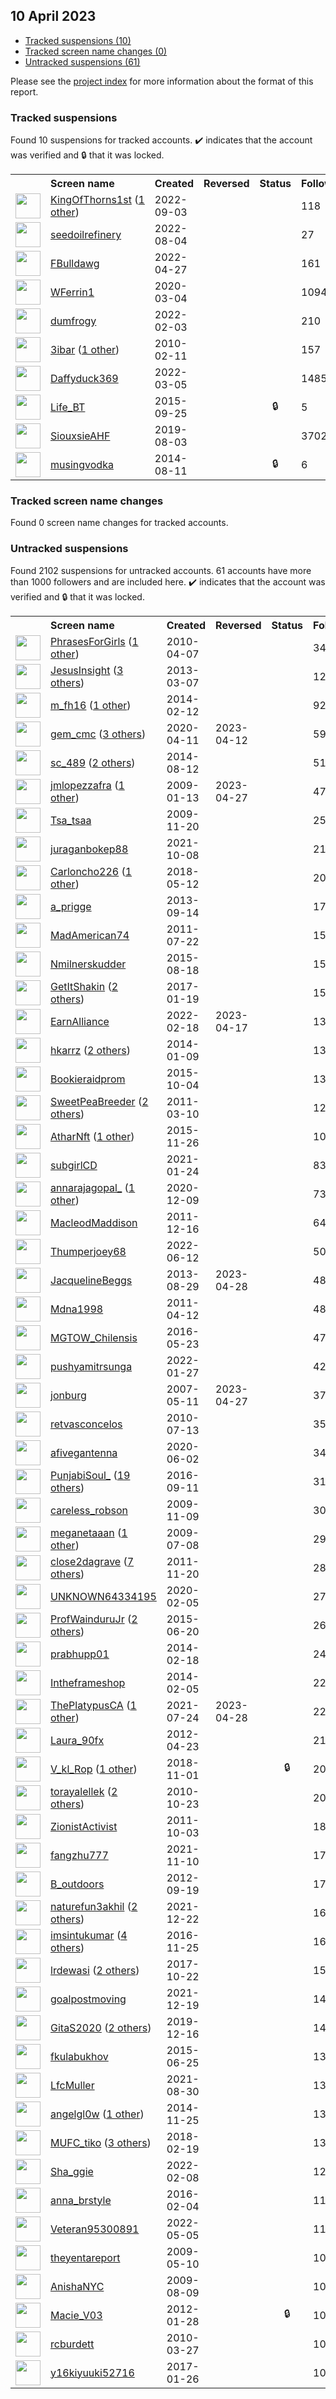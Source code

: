 ## 10 April 2023

* [Tracked suspensions (10)](#tracked-suspensions)
* [Tracked screen name changes (0)](#tracked-screen-name-changes)
* [Untracked suspensions (61)](#untracked-suspensions)

Please see the [project index](https://github.com/travisbrown/twitter-watch) for more information about the format of this report.

### Tracked suspensions

Found 10 suspensions for tracked accounts.
  ✔️ indicates that the account was verified and 🔒 that it was locked.

<table>
    <tr>
        <th></th>
        <th align="left">Screen name</th>
        <th align="left">Created</th>
        <th align="left">Reversed</th>
        <th align="left">Status</th>
        <th align="left">Followers</th>
        <th align="left">Ranking</th></tr>
    </tr>
        <tr>
            <td><a href="https://twitter.com/intent/user?user_id=1566212396124778496">
                <img src="https://pbs.twimg.com/profile_images/1589480180757966848/MP3U8_lD_normal.jpg" width="40px" height="40px" align="center"/></a>
            </td>
            <td>
                <a href="https://twitter.com/KingOfThorns1st">KingOfThorns1st</a>&nbsp;(<a href="https://api.memory.lol/v1/tw/id/1566212396124778496">1 other</a>)&nbsp;</td>
            <td>2022-09-03</td>
            <td></td>
            <td align="center"></td>
            <td>118</td>
            <td>19372</td>
        </tr>
        <tr>
            <td><a href="https://twitter.com/intent/user?user_id=1555012299986874368">
                <img src="https://pbs.twimg.com/profile_images/1555012623552303110/b8IWhmjV_normal.jpg" width="40px" height="40px" align="center"/></a>
            </td>
            <td>
                <a href="https://twitter.com/seedoilrefinery">seedoilrefinery</a></td>
            <td>2022-08-04</td>
            <td></td>
            <td align="center"></td>
            <td>27</td>
            <td>26229</td>
        </tr>
        <tr>
            <td><a href="https://twitter.com/intent/user?user_id=1519324163583922176">
                <img src="https://pbs.twimg.com/profile_images/1520171551781437440/ACH9cV9Y_normal.jpg" width="40px" height="40px" align="center"/></a>
            </td>
            <td>
                <a href="https://twitter.com/FBulldawg">FBulldawg</a></td>
            <td>2022-04-27</td>
            <td></td>
            <td align="center"></td>
            <td>161</td>
            <td>37192</td>
        </tr>
        <tr>
            <td><a href="https://twitter.com/intent/user?user_id=1235003548317835264">
                <img src="https://pbs.twimg.com/profile_images/1242259153961156609/toiDtQyW_normal.jpg" width="40px" height="40px" align="center"/></a>
            </td>
            <td>
                <a href="https://twitter.com/WFerrin1">WFerrin1</a></td>
            <td>2020-03-04</td>
            <td></td>
            <td align="center"></td>
            <td>1094</td>
            <td>45837</td>
        </tr>
        <tr>
            <td><a href="https://twitter.com/intent/user?user_id=1489370352325054465">
                <img src="https://pbs.twimg.com/profile_images/1596243850611130368/zRro8CmA_normal.jpg" width="40px" height="40px" align="center"/></a>
            </td>
            <td>
                <a href="https://twitter.com/dumfrogy">dumfrogy</a></td>
            <td>2022-02-03</td>
            <td></td>
            <td align="center"></td>
            <td>210</td>
            <td>50211</td>
        </tr>
        <tr>
            <td><a href="https://twitter.com/intent/user?user_id=113216558">
                <img src="https://pbs.twimg.com/profile_images/1564824769425440768/nutL-0Fr_normal.jpg" width="40px" height="40px" align="center"/></a>
            </td>
            <td>
                <a href="https://twitter.com/3ibar">3ibar</a>&nbsp;(<a href="https://api.memory.lol/v1/tw/id/113216558">1 other</a>)&nbsp;</td>
            <td>2010-02-11</td>
            <td></td>
            <td align="center"></td>
            <td>157</td>
            <td>53886</td>
        </tr>
        <tr>
            <td><a href="https://twitter.com/intent/user?user_id=1500073255599804417">
                <img src="https://pbs.twimg.com/profile_images/1567124229245599746/Lz5IqeVd_normal.jpg" width="40px" height="40px" align="center"/></a>
            </td>
            <td>
                <a href="https://twitter.com/Daffyduck369">Daffyduck369</a></td>
            <td>2022-03-05</td>
            <td></td>
            <td align="center"></td>
            <td>1485</td>
            <td>67597</td>
        </tr>
        <tr>
            <td><a href="https://twitter.com/intent/user?user_id=3678027553">
                <img src="https://pbs.twimg.com/profile_images/785804185388195841/3Yfocd4C_normal.jpg" width="40px" height="40px" align="center"/></a>
            </td>
            <td>
                <a href="https://twitter.com/Life_BT">Life_BT</a></td>
            <td>2015-09-25</td>
            <td></td>
            <td align="center">🔒</td>
            <td>5</td>
            <td>73768</td>
        </tr>
        <tr>
            <td><a href="https://twitter.com/intent/user?user_id=1157587606865174529">
                <img src="https://pbs.twimg.com/profile_images/1265649873610846209/F2dU7vNk_normal.jpg" width="40px" height="40px" align="center"/></a>
            </td>
            <td>
                <a href="https://twitter.com/SiouxsieAHF">SiouxsieAHF</a></td>
            <td>2019-08-03</td>
            <td></td>
            <td align="center"></td>
            <td>3702</td>
            <td>93529</td>
        </tr>
        <tr>
            <td><a href="https://twitter.com/intent/user?user_id=2723119561">
                <img src="https://abs.twimg.com/sticky/default_profile_images/default_profile_normal.png" width="40px" height="40px" align="center"/></a>
            </td>
            <td>
                <a href="https://twitter.com/musingvodka">musingvodka</a></td>
            <td>2014-08-11</td>
            <td></td>
            <td align="center">🔒</td>
            <td>6</td>
            <td>98340</td>
        </tr></table>

### Tracked screen name changes

Found 0 screen name changes for tracked accounts.

### Untracked suspensions

Found 2102 suspensions for untracked accounts.
61 accounts have more than 1000 followers and are included here.
  ✔️ indicates that the account was verified and 🔒 that it was locked.

<table>
    <tr>
        <th></th>
        <th align="left">Screen name</th>
        <th align="left">Created</th>
        <th align="left">Reversed</th>
        <th align="left">Status</th>
        <th align="left">Followers</th>
    </tr>
        <tr>
            <td><a href="https://twitter.com/intent/user?user_id=130372629">
                <img src="https://pbs.twimg.com/profile_images/937434498857254912/kCaFJ_YO_normal.jpg" width="40px" height="40px" align="center"/></a>
            </td>
            <td>
                <a href="https://twitter.com/PhrasesForGirls">PhrasesForGirls</a>&nbsp;(<a href="https://api.memory.lol/v1/tw/id/130372629">1 other</a>)&nbsp;</td>
            <td>2010-04-07</td>
            <td></td>
            <td align="center"></td>
            <td>343084</td>
        </tr>
        <tr>
            <td><a href="https://twitter.com/intent/user?user_id=1247940307">
                <img src="https://pbs.twimg.com/profile_images/895710979815858177/cNIRMXw1_normal.jpg" width="40px" height="40px" align="center"/></a>
            </td>
            <td>
                <a href="https://twitter.com/JesusInsight">JesusInsight</a>&nbsp;(<a href="https://api.memory.lol/v1/tw/id/1247940307">3 others</a>)&nbsp;</td>
            <td>2013-03-07</td>
            <td></td>
            <td align="center"></td>
            <td>128403</td>
        </tr>
        <tr>
            <td><a href="https://twitter.com/intent/user?user_id=2340379626">
                <img src="https://pbs.twimg.com/profile_images/1215306072325533697/P-pwyJKI_normal.jpg" width="40px" height="40px" align="center"/></a>
            </td>
            <td>
                <a href="https://twitter.com/m_fh16">m_fh16</a>&nbsp;(<a href="https://api.memory.lol/v1/tw/id/2340379626">1 other</a>)&nbsp;</td>
            <td>2014-02-12</td>
            <td></td>
            <td align="center"></td>
            <td>92339</td>
        </tr>
        <tr>
            <td><a href="https://twitter.com/intent/user?user_id=1249021474498805760">
                <img src="https://pbs.twimg.com/profile_images/1464638063645179904/Pfg7T0HX_normal.jpg" width="40px" height="40px" align="center"/></a>
            </td>
            <td>
                <a href="https://twitter.com/gem_cmc">gem_cmc</a>&nbsp;(<a href="https://api.memory.lol/v1/tw/id/1249021474498805760">3 others</a>)&nbsp;</td>
            <td>2020-04-11</td>
            <td>2023-04-12</td>
            <td align="center"></td>
            <td>59448</td>
        </tr>
        <tr>
            <td><a href="https://twitter.com/intent/user?user_id=2727220069">
                <img src="https://pbs.twimg.com/profile_images/1560080957285322754/dWMjRY3W_normal.jpg" width="40px" height="40px" align="center"/></a>
            </td>
            <td>
                <a href="https://twitter.com/sc_489">sc_489</a>&nbsp;(<a href="https://api.memory.lol/v1/tw/id/2727220069">2 others</a>)&nbsp;</td>
            <td>2014-08-12</td>
            <td></td>
            <td align="center"></td>
            <td>51127</td>
        </tr>
        <tr>
            <td><a href="https://twitter.com/intent/user?user_id=18949241">
                <img src="https://pbs.twimg.com/profile_images/1497471379880435712/XgS0TBPy_normal.jpg" width="40px" height="40px" align="center"/></a>
            </td>
            <td>
                <a href="https://twitter.com/jmlopezzafra">jmlopezzafra</a>&nbsp;(<a href="https://api.memory.lol/v1/tw/id/18949241">1 other</a>)&nbsp;</td>
            <td>2009-01-13</td>
            <td>2023-04-27</td>
            <td align="center"></td>
            <td>47701</td>
        </tr>
        <tr>
            <td><a href="https://twitter.com/intent/user?user_id=91315901">
                <img src="https://pbs.twimg.com/profile_images/1544607829159321600/PzcNV5KN_normal.jpg" width="40px" height="40px" align="center"/></a>
            </td>
            <td>
                <a href="https://twitter.com/Tsa_tsaa">Tsa_tsaa</a></td>
            <td>2009-11-20</td>
            <td></td>
            <td align="center"></td>
            <td>25947</td>
        </tr>
        <tr>
            <td><a href="https://twitter.com/intent/user?user_id=1446468896383324163">
                <img src="https://pbs.twimg.com/profile_images/1477444944381972480/mFF2KlZn_normal.jpg" width="40px" height="40px" align="center"/></a>
            </td>
            <td>
                <a href="https://twitter.com/juraganbokep88">juraganbokep88</a></td>
            <td>2021-10-08</td>
            <td></td>
            <td align="center"></td>
            <td>21494</td>
        </tr>
        <tr>
            <td><a href="https://twitter.com/intent/user?user_id=995126124740038656">
                <img src="https://pbs.twimg.com/profile_images/1482815145814462478/Yp-qc8zJ_normal.jpg" width="40px" height="40px" align="center"/></a>
            </td>
            <td>
                <a href="https://twitter.com/Carloncho226">Carloncho226</a>&nbsp;(<a href="https://api.memory.lol/v1/tw/id/995126124740038656">1 other</a>)&nbsp;</td>
            <td>2018-05-12</td>
            <td></td>
            <td align="center"></td>
            <td>20702</td>
        </tr>
        <tr>
            <td><a href="https://twitter.com/intent/user?user_id=1864831999">
                <img src="https://pbs.twimg.com/profile_images/1046825594787438599/Hg1B30hw_normal.jpg" width="40px" height="40px" align="center"/></a>
            </td>
            <td>
                <a href="https://twitter.com/a_prigge">a_prigge</a></td>
            <td>2013-09-14</td>
            <td></td>
            <td align="center"></td>
            <td>17389</td>
        </tr>
        <tr>
            <td><a href="https://twitter.com/intent/user?user_id=340373950">
                <img src="https://pbs.twimg.com/profile_images/1571542370864316417/0qV-A8oG_normal.jpg" width="40px" height="40px" align="center"/></a>
            </td>
            <td>
                <a href="https://twitter.com/MadAmerican74">MadAmerican74</a></td>
            <td>2011-07-22</td>
            <td></td>
            <td align="center"></td>
            <td>15487</td>
        </tr>
        <tr>
            <td><a href="https://twitter.com/intent/user?user_id=3318507721">
                <img src="https://pbs.twimg.com/profile_images/1059937167323975681/8fxnAjI9_normal.jpg" width="40px" height="40px" align="center"/></a>
            </td>
            <td>
                <a href="https://twitter.com/Nmilnerskudder">Nmilnerskudder</a></td>
            <td>2015-08-18</td>
            <td></td>
            <td align="center"></td>
            <td>15328</td>
        </tr>
        <tr>
            <td><a href="https://twitter.com/intent/user?user_id=821973392710660100">
                <img src="https://pbs.twimg.com/profile_images/1442684844065103872/6OAG5ex0_normal.jpg" width="40px" height="40px" align="center"/></a>
            </td>
            <td>
                <a href="https://twitter.com/GetItShakin">GetItShakin</a>&nbsp;(<a href="https://api.memory.lol/v1/tw/id/821973392710660100">2 others</a>)&nbsp;</td>
            <td>2017-01-19</td>
            <td></td>
            <td align="center"></td>
            <td>15193</td>
        </tr>
        <tr>
            <td><a href="https://twitter.com/intent/user?user_id=1494494400155570177">
                <img src="https://pbs.twimg.com/profile_images/1575773763454525441/M406Cu47_normal.jpg" width="40px" height="40px" align="center"/></a>
            </td>
            <td>
                <a href="https://twitter.com/EarnAlliance">EarnAlliance</a></td>
            <td>2022-02-18</td>
            <td>2023-04-17</td>
            <td align="center"></td>
            <td>13652</td>
        </tr>
        <tr>
            <td><a href="https://twitter.com/intent/user?user_id=2270625327">
                <img src="https://pbs.twimg.com/profile_images/1588446568822308872/VI8V-aiP_normal.jpg" width="40px" height="40px" align="center"/></a>
            </td>
            <td>
                <a href="https://twitter.com/hkarrz">hkarrz</a>&nbsp;(<a href="https://api.memory.lol/v1/tw/id/2270625327">2 others</a>)&nbsp;</td>
            <td>2014-01-09</td>
            <td></td>
            <td align="center"></td>
            <td>13644</td>
        </tr>
        <tr>
            <td><a href="https://twitter.com/intent/user?user_id=3862210815">
                <img src="https://pbs.twimg.com/profile_images/738335678216450048/Pnl6QL2B_normal.jpg" width="40px" height="40px" align="center"/></a>
            </td>
            <td>
                <a href="https://twitter.com/Bookieraidprom">Bookieraidprom</a></td>
            <td>2015-10-04</td>
            <td></td>
            <td align="center"></td>
            <td>13287</td>
        </tr>
        <tr>
            <td><a href="https://twitter.com/intent/user?user_id=263885489">
                <img src="https://pbs.twimg.com/profile_images/569208236369530880/OHUiBH_9_normal.jpeg" width="40px" height="40px" align="center"/></a>
            </td>
            <td>
                <a href="https://twitter.com/SweetPeaBreeder">SweetPeaBreeder</a>&nbsp;(<a href="https://api.memory.lol/v1/tw/id/263885489">2 others</a>)&nbsp;</td>
            <td>2011-03-10</td>
            <td></td>
            <td align="center"></td>
            <td>12073</td>
        </tr>
        <tr>
            <td><a href="https://twitter.com/intent/user?user_id=4364478678">
                <img src="https://pbs.twimg.com/profile_images/1588215287106932736/8SdkJ9fr_normal.jpg" width="40px" height="40px" align="center"/></a>
            </td>
            <td>
                <a href="https://twitter.com/AtharNft">AtharNft</a>&nbsp;(<a href="https://api.memory.lol/v1/tw/id/4364478678">1 other</a>)&nbsp;</td>
            <td>2015-11-26</td>
            <td></td>
            <td align="center"></td>
            <td>10478</td>
        </tr>
        <tr>
            <td><a href="https://twitter.com/intent/user?user_id=1353218281684029440">
                <img src="https://pbs.twimg.com/profile_images/1514615812962734092/Crl9b4IC_normal.jpg" width="40px" height="40px" align="center"/></a>
            </td>
            <td>
                <a href="https://twitter.com/subgirlCD">subgirlCD</a></td>
            <td>2021-01-24</td>
            <td></td>
            <td align="center"></td>
            <td>8389</td>
        </tr>
        <tr>
            <td><a href="https://twitter.com/intent/user?user_id=1336537855649329154">
                <img src="https://pbs.twimg.com/profile_images/1553171409861595142/-XJ2aRyJ_normal.jpg" width="40px" height="40px" align="center"/></a>
            </td>
            <td>
                <a href="https://twitter.com/annarajagopal_">annarajagopal_</a>&nbsp;(<a href="https://api.memory.lol/v1/tw/id/1336537855649329154">1 other</a>)&nbsp;</td>
            <td>2020-12-09</td>
            <td></td>
            <td align="center"></td>
            <td>7382</td>
        </tr>
        <tr>
            <td><a href="https://twitter.com/intent/user?user_id=438647827">
                <img src="https://pbs.twimg.com/profile_images/826876660997877784/NgvHXJWa_normal.jpg" width="40px" height="40px" align="center"/></a>
            </td>
            <td>
                <a href="https://twitter.com/MacleodMaddison">MacleodMaddison</a></td>
            <td>2011-12-16</td>
            <td></td>
            <td align="center"></td>
            <td>6493</td>
        </tr>
        <tr>
            <td><a href="https://twitter.com/intent/user?user_id=1536096670718599171">
                <img src="https://pbs.twimg.com/profile_images/1536096997400264706/YOEh-tbE_normal.jpg" width="40px" height="40px" align="center"/></a>
            </td>
            <td>
                <a href="https://twitter.com/Thumperjoey68">Thumperjoey68</a></td>
            <td>2022-06-12</td>
            <td></td>
            <td align="center"></td>
            <td>5066</td>
        </tr>
        <tr>
            <td><a href="https://twitter.com/intent/user?user_id=1711073353">
                <img src="https://pbs.twimg.com/profile_images/559813942784978946/Ci2rpK2__normal.jpeg" width="40px" height="40px" align="center"/></a>
            </td>
            <td>
                <a href="https://twitter.com/JacquelineBeggs">JacquelineBeggs</a></td>
            <td>2013-08-29</td>
            <td>2023-04-28</td>
            <td align="center"></td>
            <td>4849</td>
        </tr>
        <tr>
            <td><a href="https://twitter.com/intent/user?user_id=281089660">
                <img src="https://pbs.twimg.com/profile_images/1329887372075560964/nuNeP95d_normal.jpg" width="40px" height="40px" align="center"/></a>
            </td>
            <td>
                <a href="https://twitter.com/Mdna1998">Mdna1998</a></td>
            <td>2011-04-12</td>
            <td></td>
            <td align="center"></td>
            <td>4812</td>
        </tr>
        <tr>
            <td><a href="https://twitter.com/intent/user?user_id=734575806102548485">
                <img src="https://pbs.twimg.com/profile_images/1284918345070972930/wJH7rOoR_normal.jpg" width="40px" height="40px" align="center"/></a>
            </td>
            <td>
                <a href="https://twitter.com/MGTOW_Chilensis">MGTOW_Chilensis</a></td>
            <td>2016-05-23</td>
            <td></td>
            <td align="center"></td>
            <td>4783</td>
        </tr>
        <tr>
            <td><a href="https://twitter.com/intent/user?user_id=1486592308325670912">
                <img src="https://pbs.twimg.com/profile_images/1559600167870861312/5YQx6Jgt_normal.jpg" width="40px" height="40px" align="center"/></a>
            </td>
            <td>
                <a href="https://twitter.com/pushyamitrsunga">pushyamitrsunga</a></td>
            <td>2022-01-27</td>
            <td></td>
            <td align="center"></td>
            <td>4259</td>
        </tr>
        <tr>
            <td><a href="https://twitter.com/intent/user?user_id=5971522">
                <img src="https://pbs.twimg.com/profile_images/576480989/jon_profile_normal.jpg" width="40px" height="40px" align="center"/></a>
            </td>
            <td>
                <a href="https://twitter.com/jonburg">jonburg</a></td>
            <td>2007-05-11</td>
            <td>2023-04-27</td>
            <td align="center"></td>
            <td>3787</td>
        </tr>
        <tr>
            <td><a href="https://twitter.com/intent/user?user_id=166191838">
                <img src="https://pbs.twimg.com/profile_images/1256425460470292480/yvB05uHG_normal.jpg" width="40px" height="40px" align="center"/></a>
            </td>
            <td>
                <a href="https://twitter.com/retvasconcelos">retvasconcelos</a></td>
            <td>2010-07-13</td>
            <td></td>
            <td align="center"></td>
            <td>3565</td>
        </tr>
        <tr>
            <td><a href="https://twitter.com/intent/user?user_id=1267677510449291264">
                <img src="https://pbs.twimg.com/profile_images/1562223437740793857/OFykGRb1_normal.jpg" width="40px" height="40px" align="center"/></a>
            </td>
            <td>
                <a href="https://twitter.com/afivegantenna">afivegantenna</a></td>
            <td>2020-06-02</td>
            <td></td>
            <td align="center"></td>
            <td>3462</td>
        </tr>
        <tr>
            <td><a href="https://twitter.com/intent/user?user_id=774987224567967745">
                <img src="https://pbs.twimg.com/profile_images/1585261758218133504/GugWX_z5_normal.jpg" width="40px" height="40px" align="center"/></a>
            </td>
            <td>
                <a href="https://twitter.com/PunjabiSoul_">PunjabiSoul_</a>&nbsp;(<a href="https://api.memory.lol/v1/tw/id/774987224567967745">19 others</a>)&nbsp;</td>
            <td>2016-09-11</td>
            <td></td>
            <td align="center"></td>
            <td>3155</td>
        </tr>
        <tr>
            <td><a href="https://twitter.com/intent/user?user_id=88648818">
                <img src="https://pbs.twimg.com/profile_images/378800000831863890/be9ce202a023006022aedd00adaf3d24_normal.jpeg" width="40px" height="40px" align="center"/></a>
            </td>
            <td>
                <a href="https://twitter.com/careless_robson">careless_robson</a></td>
            <td>2009-11-09</td>
            <td></td>
            <td align="center"></td>
            <td>3003</td>
        </tr>
        <tr>
            <td><a href="https://twitter.com/intent/user?user_id=54950393">
                <img src="https://pbs.twimg.com/profile_images/1565840656047960064/6VjHeDUg_normal.jpg" width="40px" height="40px" align="center"/></a>
            </td>
            <td>
                <a href="https://twitter.com/meganetaaan">meganetaaan</a>&nbsp;(<a href="https://api.memory.lol/v1/tw/id/54950393">1 other</a>)&nbsp;</td>
            <td>2009-07-08</td>
            <td></td>
            <td align="center"></td>
            <td>2977</td>
        </tr>
        <tr>
            <td><a href="https://twitter.com/intent/user?user_id=416670949">
                <img src="https://pbs.twimg.com/profile_images/1555424617694625792/v0zVcXbe_normal.jpg" width="40px" height="40px" align="center"/></a>
            </td>
            <td>
                <a href="https://twitter.com/close2dagrave">close2dagrave</a>&nbsp;(<a href="https://api.memory.lol/v1/tw/id/416670949">7 others</a>)&nbsp;</td>
            <td>2011-11-20</td>
            <td></td>
            <td align="center"></td>
            <td>2821</td>
        </tr>
        <tr>
            <td><a href="https://twitter.com/intent/user?user_id=1225159647927111681">
                <img src="https://pbs.twimg.com/profile_images/1228293676067180544/dpkd5OKc_normal.jpg" width="40px" height="40px" align="center"/></a>
            </td>
            <td>
                <a href="https://twitter.com/UNKNOWN64334195">UNKNOWN64334195</a></td>
            <td>2020-02-05</td>
            <td></td>
            <td align="center"></td>
            <td>2725</td>
        </tr>
        <tr>
            <td><a href="https://twitter.com/intent/user?user_id=3337043375">
                <img src="https://pbs.twimg.com/profile_images/1536227324382875648/hgOpVdTa_normal.jpg" width="40px" height="40px" align="center"/></a>
            </td>
            <td>
                <a href="https://twitter.com/ProfWainduruJr">ProfWainduruJr</a>&nbsp;(<a href="https://api.memory.lol/v1/tw/id/3337043375">2 others</a>)&nbsp;</td>
            <td>2015-06-20</td>
            <td></td>
            <td align="center"></td>
            <td>2649</td>
        </tr>
        <tr>
            <td><a href="https://twitter.com/intent/user?user_id=2349869821">
                <img src="https://pbs.twimg.com/profile_images/1576741662864265216/H6DaOtdc_normal.jpg" width="40px" height="40px" align="center"/></a>
            </td>
            <td>
                <a href="https://twitter.com/prabhupp01">prabhupp01</a></td>
            <td>2014-02-18</td>
            <td></td>
            <td align="center"></td>
            <td>2455</td>
        </tr>
        <tr>
            <td><a href="https://twitter.com/intent/user?user_id=2328447812">
                <img src="https://pbs.twimg.com/profile_images/716188452291756032/VZAXuNA8_normal.jpg" width="40px" height="40px" align="center"/></a>
            </td>
            <td>
                <a href="https://twitter.com/Intheframeshop">Intheframeshop</a></td>
            <td>2014-02-05</td>
            <td></td>
            <td align="center"></td>
            <td>2278</td>
        </tr>
        <tr>
            <td><a href="https://twitter.com/intent/user?user_id=1418747738011938817">
                <img src="https://pbs.twimg.com/profile_images/1595154794439663618/QtEew-nn_normal.jpg" width="40px" height="40px" align="center"/></a>
            </td>
            <td>
                <a href="https://twitter.com/ThePlatypusCA">ThePlatypusCA</a>&nbsp;(<a href="https://api.memory.lol/v1/tw/id/1418747738011938817">1 other</a>)&nbsp;</td>
            <td>2021-07-24</td>
            <td>2023-04-28</td>
            <td align="center"></td>
            <td>2256</td>
        </tr>
        <tr>
            <td><a href="https://twitter.com/intent/user?user_id=561037445">
                <img src="https://pbs.twimg.com/profile_images/1591401601482252290/eOqCr9vG_normal.jpg" width="40px" height="40px" align="center"/></a>
            </td>
            <td>
                <a href="https://twitter.com/Laura_90fx">Laura_90fx</a></td>
            <td>2012-04-23</td>
            <td></td>
            <td align="center"></td>
            <td>2118</td>
        </tr>
        <tr>
            <td><a href="https://twitter.com/intent/user?user_id=1057969377822224384">
                <img src="https://pbs.twimg.com/profile_images/1356474160134852608/XJG0Hk7R_normal.jpg" width="40px" height="40px" align="center"/></a>
            </td>
            <td>
                <a href="https://twitter.com/V_kl_Rop">V_kl_Rop</a>&nbsp;(<a href="https://api.memory.lol/v1/tw/id/1057969377822224384">1 other</a>)&nbsp;</td>
            <td>2018-11-01</td>
            <td></td>
            <td align="center">🔒</td>
            <td>2081</td>
        </tr>
        <tr>
            <td><a href="https://twitter.com/intent/user?user_id=206697239">
                <img src="https://pbs.twimg.com/profile_images/1517460058149638145/2hLSsM64_normal.jpg" width="40px" height="40px" align="center"/></a>
            </td>
            <td>
                <a href="https://twitter.com/torayalellek">torayalellek</a>&nbsp;(<a href="https://api.memory.lol/v1/tw/id/206697239">2 others</a>)&nbsp;</td>
            <td>2010-10-23</td>
            <td></td>
            <td align="center"></td>
            <td>2078</td>
        </tr>
        <tr>
            <td><a href="https://twitter.com/intent/user?user_id=384276324">
                <img src="https://pbs.twimg.com/profile_images/494959786400555008/FKSmbZST_normal.jpeg" width="40px" height="40px" align="center"/></a>
            </td>
            <td>
                <a href="https://twitter.com/ZionistActivist">ZionistActivist</a></td>
            <td>2011-10-03</td>
            <td></td>
            <td align="center"></td>
            <td>1879</td>
        </tr>
        <tr>
            <td><a href="https://twitter.com/intent/user?user_id=1458379908158132230">
                <img src="https://pbs.twimg.com/profile_images/1460234102339411971/QtBZcwx1_normal.jpg" width="40px" height="40px" align="center"/></a>
            </td>
            <td>
                <a href="https://twitter.com/fangzhu777">fangzhu777</a></td>
            <td>2021-11-10</td>
            <td></td>
            <td align="center"></td>
            <td>1781</td>
        </tr>
        <tr>
            <td><a href="https://twitter.com/intent/user?user_id=833824518">
                <img src="https://pbs.twimg.com/profile_images/637429674113662976/R6GLtubf_normal.jpg" width="40px" height="40px" align="center"/></a>
            </td>
            <td>
                <a href="https://twitter.com/B_outdoors">B_outdoors</a></td>
            <td>2012-09-19</td>
            <td></td>
            <td align="center"></td>
            <td>1700</td>
        </tr>
        <tr>
            <td><a href="https://twitter.com/intent/user?user_id=1473683228099809284">
                <img src="https://pbs.twimg.com/profile_images/1598926262235340801/8HGMQlhP_normal.jpg" width="40px" height="40px" align="center"/></a>
            </td>
            <td>
                <a href="https://twitter.com/naturefun3akhil">naturefun3akhil</a>&nbsp;(<a href="https://api.memory.lol/v1/tw/id/1473683228099809284">2 others</a>)&nbsp;</td>
            <td>2021-12-22</td>
            <td></td>
            <td align="center"></td>
            <td>1673</td>
        </tr>
        <tr>
            <td><a href="https://twitter.com/intent/user?user_id=802093897526583297">
                <img src="https://pbs.twimg.com/profile_images/1081712471335817216/Wy7U-_Bu_normal.jpg" width="40px" height="40px" align="center"/></a>
            </td>
            <td>
                <a href="https://twitter.com/imsintukumar">imsintukumar</a>&nbsp;(<a href="https://api.memory.lol/v1/tw/id/802093897526583297">4 others</a>)&nbsp;</td>
            <td>2016-11-25</td>
            <td></td>
            <td align="center"></td>
            <td>1631</td>
        </tr>
        <tr>
            <td><a href="https://twitter.com/intent/user?user_id=922153980674764801">
                <img src="https://pbs.twimg.com/profile_images/1583523513859600384/WmG6wi6L_normal.jpg" width="40px" height="40px" align="center"/></a>
            </td>
            <td>
                <a href="https://twitter.com/lrdewasi">lrdewasi</a>&nbsp;(<a href="https://api.memory.lol/v1/tw/id/922153980674764801">2 others</a>)&nbsp;</td>
            <td>2017-10-22</td>
            <td></td>
            <td align="center"></td>
            <td>1576</td>
        </tr>
        <tr>
            <td><a href="https://twitter.com/intent/user?user_id=1472399227598913537">
                <img src="https://pbs.twimg.com/profile_images/1472399375439740928/f_v0Y9ZR_normal.jpg" width="40px" height="40px" align="center"/></a>
            </td>
            <td>
                <a href="https://twitter.com/goalpostmoving">goalpostmoving</a></td>
            <td>2021-12-19</td>
            <td></td>
            <td align="center"></td>
            <td>1488</td>
        </tr>
        <tr>
            <td><a href="https://twitter.com/intent/user?user_id=1206468706491985921">
                <img src="https://pbs.twimg.com/profile_images/1585168066354171904/UfYbJgxX_normal.jpg" width="40px" height="40px" align="center"/></a>
            </td>
            <td>
                <a href="https://twitter.com/GitaS2020">GitaS2020</a>&nbsp;(<a href="https://api.memory.lol/v1/tw/id/1206468706491985921">2 others</a>)&nbsp;</td>
            <td>2019-12-16</td>
            <td></td>
            <td align="center"></td>
            <td>1473</td>
        </tr>
        <tr>
            <td><a href="https://twitter.com/intent/user?user_id=3345154084">
                <img src="https://pbs.twimg.com/profile_images/1506891299907149832/iHUF-_0c_normal.jpg" width="40px" height="40px" align="center"/></a>
            </td>
            <td>
                <a href="https://twitter.com/fkulabukhov">fkulabukhov</a></td>
            <td>2015-06-25</td>
            <td></td>
            <td align="center"></td>
            <td>1398</td>
        </tr>
        <tr>
            <td><a href="https://twitter.com/intent/user?user_id=1432409912831791104">
                <img src="https://pbs.twimg.com/profile_images/1597004992543707136/xMTji8y0_normal.jpg" width="40px" height="40px" align="center"/></a>
            </td>
            <td>
                <a href="https://twitter.com/LfcMuller">LfcMuller</a></td>
            <td>2021-08-30</td>
            <td></td>
            <td align="center"></td>
            <td>1325</td>
        </tr>
        <tr>
            <td><a href="https://twitter.com/intent/user?user_id=2891612847">
                <img src="https://pbs.twimg.com/profile_images/1587487513001738247/zKraeSE-_normal.jpg" width="40px" height="40px" align="center"/></a>
            </td>
            <td>
                <a href="https://twitter.com/angelgl0w">angelgl0w</a>&nbsp;(<a href="https://api.memory.lol/v1/tw/id/2891612847">1 other</a>)&nbsp;</td>
            <td>2014-11-25</td>
            <td></td>
            <td align="center"></td>
            <td>1318</td>
        </tr>
        <tr>
            <td><a href="https://twitter.com/intent/user?user_id=965731124579389441">
                <img src="https://pbs.twimg.com/profile_images/1564962757010755584/_Vi3DkGm_normal.jpg" width="40px" height="40px" align="center"/></a>
            </td>
            <td>
                <a href="https://twitter.com/MUFC_tiko">MUFC_tiko</a>&nbsp;(<a href="https://api.memory.lol/v1/tw/id/965731124579389441">3 others</a>)&nbsp;</td>
            <td>2018-02-19</td>
            <td></td>
            <td align="center"></td>
            <td>1317</td>
        </tr>
        <tr>
            <td><a href="https://twitter.com/intent/user?user_id=1491122664219594752">
                <img src="https://pbs.twimg.com/profile_images/1536572751917592577/j5LCQVgE_normal.jpg" width="40px" height="40px" align="center"/></a>
            </td>
            <td>
                <a href="https://twitter.com/Sha_ggie">Sha_ggie</a></td>
            <td>2022-02-08</td>
            <td></td>
            <td align="center"></td>
            <td>1288</td>
        </tr>
        <tr>
            <td><a href="https://twitter.com/intent/user?user_id=4877002527">
                <img src="https://pbs.twimg.com/profile_images/772577708194791424/u8Gdx1cD_normal.jpg" width="40px" height="40px" align="center"/></a>
            </td>
            <td>
                <a href="https://twitter.com/anna_brstyle">anna_brstyle</a></td>
            <td>2016-02-04</td>
            <td></td>
            <td align="center"></td>
            <td>1169</td>
        </tr>
        <tr>
            <td><a href="https://twitter.com/intent/user?user_id=1522294720533307392">
                <img src="https://pbs.twimg.com/profile_images/1562835725770530816/BjvWoy_v_normal.jpg" width="40px" height="40px" align="center"/></a>
            </td>
            <td>
                <a href="https://twitter.com/Veteran95300891">Veteran95300891</a></td>
            <td>2022-05-05</td>
            <td></td>
            <td align="center"></td>
            <td>1121</td>
        </tr>
        <tr>
            <td><a href="https://twitter.com/intent/user?user_id=38962949">
                <img src="https://pbs.twimg.com/profile_images/695811205747703808/2dj9g0iE_normal.jpg" width="40px" height="40px" align="center"/></a>
            </td>
            <td>
                <a href="https://twitter.com/theyentareport">theyentareport</a></td>
            <td>2009-05-10</td>
            <td></td>
            <td align="center"></td>
            <td>1089</td>
        </tr>
        <tr>
            <td><a href="https://twitter.com/intent/user?user_id=64261910">
                <img src="https://pbs.twimg.com/profile_images/598496107115716608/gtVYapAw_normal.jpg" width="40px" height="40px" align="center"/></a>
            </td>
            <td>
                <a href="https://twitter.com/AnishaNYC">AnishaNYC</a></td>
            <td>2009-08-09</td>
            <td></td>
            <td align="center"></td>
            <td>1067</td>
        </tr>
        <tr>
            <td><a href="https://twitter.com/intent/user?user_id=476862100">
                <img src="https://pbs.twimg.com/profile_images/1126563015501987846/AT5XXKbN_normal.jpg" width="40px" height="40px" align="center"/></a>
            </td>
            <td>
                <a href="https://twitter.com/Macie_V03">Macie_V03</a></td>
            <td>2012-01-28</td>
            <td></td>
            <td align="center">🔒</td>
            <td>1037</td>
        </tr>
        <tr>
            <td><a href="https://twitter.com/intent/user?user_id=126833546">
                <img src="https://pbs.twimg.com/profile_images/2881609368/45bc6469e3ae0ebe5a411cf1794e3aea_normal.jpeg" width="40px" height="40px" align="center"/></a>
            </td>
            <td>
                <a href="https://twitter.com/rcburdett">rcburdett</a></td>
            <td>2010-03-27</td>
            <td></td>
            <td align="center"></td>
            <td>1035</td>
        </tr>
        <tr>
            <td><a href="https://twitter.com/intent/user?user_id=824479293291982848">
                <img src="https://pbs.twimg.com/profile_images/869424290277367809/ZgztsDNu_normal.jpg" width="40px" height="40px" align="center"/></a>
            </td>
            <td>
                <a href="https://twitter.com/y16kiyuuki52716">y16kiyuuki52716</a></td>
            <td>2017-01-26</td>
            <td></td>
            <td align="center"></td>
            <td>1013</td>
        </tr></table>
